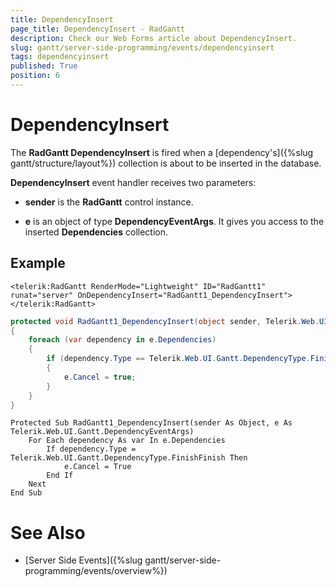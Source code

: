 ```yaml
---
title: DependencyInsert
page_title: DependencyInsert - RadGantt
description: Check our Web Forms article about DependencyInsert.
slug: gantt/server-side-programming/events/dependencyinsert
tags: dependencyinsert
published: True
position: 6
---
```


# DependencyInsert

The **RadGantt DependencyInsert** is fired when a [dependency's]({%slug gantt/structure/layout%}) collection is about to be inserted in the database.

**DependencyInsert** event handler receives two parameters:

* **sender** is the **RadGantt** control instance.

* **e** is an object of type **DependencyEventArgs**. It gives you access to the inserted **Dependencies** collection.

## Example

````ASP.NET
<telerik:RadGantt RenderMode="Lightweight" ID="RadGantt1" runat="server" OnDependencyInsert="RadGantt1_DependencyInsert"></telerik:RadGantt>
````

````C#
protected void RadGantt1_DependencyInsert(object sender, Telerik.Web.UI.Gantt.DependencyEventArgs e)
{
    foreach (var dependency in e.Dependencies)
    {
        if (dependency.Type == Telerik.Web.UI.Gantt.DependencyType.FinishFinish)
        {
            e.Cancel = true;
        }
    }
}
````
````VB.NET
Protected Sub RadGantt1_DependencyInsert(sender As Object, e As Telerik.Web.UI.Gantt.DependencyEventArgs)
    For Each dependency As var In e.Dependencies
        If dependency.Type = Telerik.Web.UI.Gantt.DependencyType.FinishFinish Then
            e.Cancel = True
        End If
    Next
End Sub
````


# See Also

 * [Server Side Events]({%slug gantt/server-side-programming/events/overview%})
